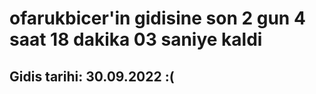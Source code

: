 # ofarukbicer'in gidisine son 2 gun 4 saat 18 dakika 03 saniye kaldi

## Gidis tarihi: 30.09.2022 :(